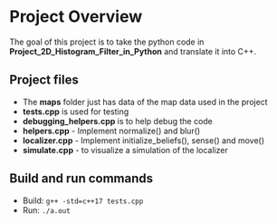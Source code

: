 # Project Overview

The goal of this project is to take the python code in **Project_2D_Histogram_Filter_in_Python** and translate it into C++.

## Project files
- The **maps** folder just has data of the map data used in the project
- **tests.cpp** is used for testing
- **debugging_helpers.cpp** is to help debug the code
- **helpers.cpp** - Implement normalize() and blur()
- **localizer.cpp** - Implement initialize_beliefs(), sense() and move()
- **simulate.cpp** - to visualize a simulation of the localizer

## Build and run commands

- Build: ```g++ -std=c++17 tests.cpp```
- Run: ```./a.out```
